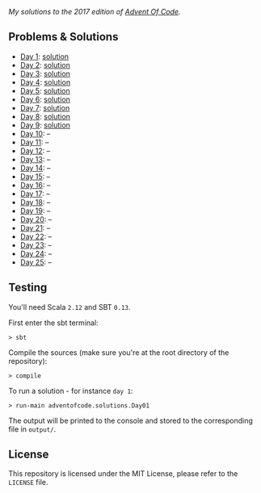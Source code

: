 _My solutions to the 2017 edition of [Advent Of Code](https://adventofcode.com)._


## Problems & Solutions

* [Day 1](https://adventofcode.com/2017/day/1): [solution](https://github.com/FlorianCassayre/AdventOfCode-2017/blob/master/src/main/scala/adventofcode/solutions/Day01.scala)
* [Day 2](https://adventofcode.com/2017/day/2): [solution](https://github.com/FlorianCassayre/AdventOfCode-2017/blob/master/src/main/scala/adventofcode/solutions/Day02.scala)
* [Day 3](https://adventofcode.com/2017/day/3): [solution](https://github.com/FlorianCassayre/AdventOfCode-2017/blob/master/src/main/scala/adventofcode/solutions/Day03.scala)
* [Day 4](https://adventofcode.com/2017/day/4): [solution](https://github.com/FlorianCassayre/AdventOfCode-2017/blob/master/src/main/scala/adventofcode/solutions/Day04.scala)
* [Day 5](https://adventofcode.com/2017/day/5): [solution](https://github.com/FlorianCassayre/AdventOfCode-2017/blob/master/src/main/scala/adventofcode/solutions/Day05.scala)
* [Day 6](https://adventofcode.com/2017/day/6): [solution](https://github.com/FlorianCassayre/AdventOfCode-2017/blob/master/src/main/scala/adventofcode/solutions/Day06.scala)
* [Day 7](https://adventofcode.com/2017/day/7): [solution](https://github.com/FlorianCassayre/AdventOfCode-2017/blob/master/src/main/scala/adventofcode/solutions/Day07.scala)
* [Day 8](https://adventofcode.com/2017/day/8): [solution](https://github.com/FlorianCassayre/AdventOfCode-2017/blob/master/src/main/scala/adventofcode/solutions/Day08.scala)
* [Day 9](https://adventofcode.com/2017/day/9): [solution](https://github.com/FlorianCassayre/AdventOfCode-2017/blob/master/src/main/scala/adventofcode/solutions/Day09.scala)
* [Day 10](https://adventofcode.com/2017/day/10): –[](https://github.com/FlorianCassayre/AdventOfCode-2017/blob/master/src/main/scala/adventofcode/solutions/Day10.scala)
* [Day 11](https://adventofcode.com/2017/day/11): –[](https://github.com/FlorianCassayre/AdventOfCode-2017/blob/master/src/main/scala/adventofcode/solutions/Day11.scala)
* [Day 12](https://adventofcode.com/2017/day/12): –[](https://github.com/FlorianCassayre/AdventOfCode-2017/blob/master/src/main/scala/adventofcode/solutions/Day12.scala)
* [Day 13](https://adventofcode.com/2017/day/13): –[](https://github.com/FlorianCassayre/AdventOfCode-2017/blob/master/src/main/scala/adventofcode/solutions/Day13.scala)
* [Day 14](https://adventofcode.com/2017/day/14): –[](https://github.com/FlorianCassayre/AdventOfCode-2017/blob/master/src/main/scala/adventofcode/solutions/Day14.scala)
* [Day 15](https://adventofcode.com/2017/day/15): –[](https://github.com/FlorianCassayre/AdventOfCode-2017/blob/master/src/main/scala/adventofcode/solutions/Day15.scala)
* [Day 16](https://adventofcode.com/2017/day/16): –[](https://github.com/FlorianCassayre/AdventOfCode-2017/blob/master/src/main/scala/adventofcode/solutions/Day16.scala)
* [Day 17](https://adventofcode.com/2017/day/17): –[](https://github.com/FlorianCassayre/AdventOfCode-2017/blob/master/src/main/scala/adventofcode/solutions/Day17.scala)
* [Day 18](https://adventofcode.com/2017/day/18): –[](https://github.com/FlorianCassayre/AdventOfCode-2017/blob/master/src/main/scala/adventofcode/solutions/Day18.scala)
* [Day 19](https://adventofcode.com/2017/day/19): –[](https://github.com/FlorianCassayre/AdventOfCode-2017/blob/master/src/main/scala/adventofcode/solutions/Day19.scala)
* [Day 20](https://adventofcode.com/2017/day/20): –[](https://github.com/FlorianCassayre/AdventOfCode-2017/blob/master/src/main/scala/adventofcode/solutions/Day20.scala)
* [Day 21](https://adventofcode.com/2017/day/21): –[](https://github.com/FlorianCassayre/AdventOfCode-2017/blob/master/src/main/scala/adventofcode/solutions/Day21.scala)
* [Day 22](https://adventofcode.com/2017/day/22): –[](https://github.com/FlorianCassayre/AdventOfCode-2017/blob/master/src/main/scala/adventofcode/solutions/Day22.scala)
* [Day 23](https://adventofcode.com/2017/day/23): –[](https://github.com/FlorianCassayre/AdventOfCode-2017/blob/master/src/main/scala/adventofcode/solutions/Day23.scala)
* [Day 24](https://adventofcode.com/2017/day/24): –[](https://github.com/FlorianCassayre/AdventOfCode-2017/blob/master/src/main/scala/adventofcode/solutions/Day24.scala)
* [Day 25](https://adventofcode.com/2017/day/25): –[](https://github.com/FlorianCassayre/AdventOfCode-2017/blob/master/src/main/scala/adventofcode/solutions/Day25.scala)


## Testing

You'll need Scala `2.12` and SBT `0.13`.

First enter the sbt terminal:
```
> sbt
```

Compile the sources (make sure you're at the root directory of the repository):
```
> compile
```

To run a solution - for instance `day 1`:
```
> run-main adventofcode.solutions.Day01
```

The output will be printed to the console and stored to the corresponding file in `output/`.


## License

This repository is licensed under the MIT License, please refer to the `LICENSE` file.